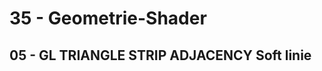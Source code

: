 <html>
    <b><h1>35 - Geometrie-Shader</h1></b>
    <b><h2>05 - GL TRIANGLE STRIP ADJACENCY Soft linie</h2></b>
<pre><code=scal></code></pre>
<br>
</html>
